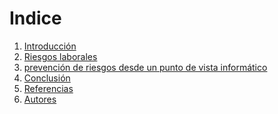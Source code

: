 # Indice

1. [Introducción]()
2. [Riesgos laborales]()
3. [prevención de riesgos desde un punto de vista informático]()
4. [Conclusión]()
5. [Referencias]()
6. [Autores]()

